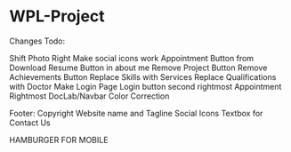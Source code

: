 # WPL-Project

Changes Todo:

Shift Photo Right
Make social icons work
Appointment Button from Download Resume Button in about me
Remove Project Button
Remove Achievements Button
Replace Skills with Services
Replace Qualifications with Doctor
Make Login Page
Login button second rightmost
Appointment Rightmost
DocLab/Navbar Color Correction

Footer:
Copyright
Website name and Tagline
Social Icons
Textbox for Contact Us

HAMBURGER FOR MOBILE
